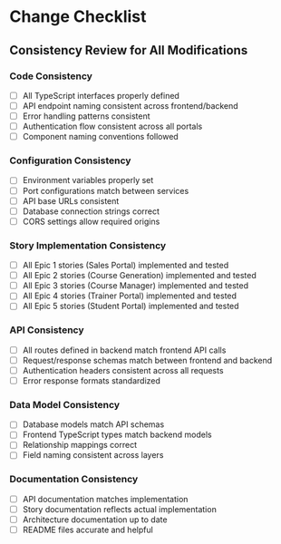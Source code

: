 # Change Checklist

## Consistency Review for All Modifications

### Code Consistency
- [ ] All TypeScript interfaces properly defined
- [ ] API endpoint naming consistent across frontend/backend
- [ ] Error handling patterns consistent
- [ ] Authentication flow consistent across all portals
- [ ] Component naming conventions followed

### Configuration Consistency
- [ ] Environment variables properly set
- [ ] Port configurations match between services
- [ ] API base URLs consistent
- [ ] Database connection strings correct
- [ ] CORS settings allow required origins

### Story Implementation Consistency
- [ ] All Epic 1 stories (Sales Portal) implemented and tested
- [ ] All Epic 2 stories (Course Generation) implemented and tested  
- [ ] All Epic 3 stories (Course Manager) implemented and tested
- [ ] All Epic 4 stories (Trainer Portal) implemented and tested
- [ ] All Epic 5 stories (Student Portal) implemented and tested

### API Consistency
- [ ] All routes defined in backend match frontend API calls
- [ ] Request/response schemas match between frontend and backend
- [ ] Authentication headers consistent across all requests
- [ ] Error response formats standardized

### Data Model Consistency
- [ ] Database models match API schemas
- [ ] Frontend TypeScript types match backend models
- [ ] Relationship mappings correct
- [ ] Field naming consistent across layers

### Documentation Consistency
- [ ] API documentation matches implementation
- [ ] Story documentation reflects actual implementation
- [ ] Architecture documentation up to date
- [ ] README files accurate and helpful
